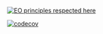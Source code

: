 [![EO principles respected here](https://www.elegantobjects.org/badge.svg)](https://www.elegantobjects.org)

[![codecov](https://codecov.io/gh/varya-kot/teleroute/graph/badge.svg?token=G4M5GKNBHC)](https://codecov.io/gh/varya-kot/teleroute)
